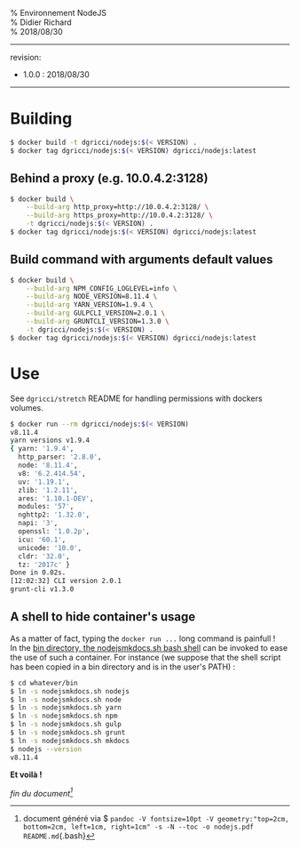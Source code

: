 % Environnement NodeJS  
% Didier Richard  
% 2018/08/30

---

revision:
- 1.0.0 : 2018/08/30  

---

# Building #

```bash
$ docker build -t dgricci/nodejs:$(< VERSION) .
$ docker tag dgricci/nodejs:$(< VERSION) dgricci/nodejs:latest
```

## Behind a proxy (e.g. 10.0.4.2:3128) ##

```bash
$ docker build \
    --build-arg http_proxy=http://10.0.4.2:3128/ \
    --build-arg https_proxy=http://10.0.4.2:3128/ \
    -t dgricci/nodejs:$(< VERSION) .
$ docker tag dgricci/nodejs:$(< VERSION) dgricci/nodejs:latest
```

## Build command with arguments default values ##

```bash
$ docker build \
    --build-arg NPM_CONFIG_LOGLEVEL=info \
    --build-arg NODE_VERSION=8.11.4 \
    --build-arg YARN_VERSION=1.9.4 \
    --build-arg GULPCLI_VERSION=2.0.1 \
    --build-arg GRUNTCLI_VERSION=1.3.0 \
    -t dgricci/nodejs:$(< VERSION) .
$ docker tag dgricci/nodejs:$(< VERSION) dgricci/nodejs:latest
```

# Use #

See `dgricci/stretch` README for handling permissions with dockers volumes.

```bash
$ docker run --rm dgricci/nodejs:$(< VERSION)
v8.11.4
yarn versions v1.9.4
{ yarn: '1.9.4',
  http_parser: '2.8.0',
  node: '8.11.4',
  v8: '6.2.414.54',
  uv: '1.19.1',
  zlib: '1.2.11',
  ares: '1.10.1-DEV',
  modules: '57',
  nghttp2: '1.32.0',
  napi: '3',
  openssl: '1.0.2p',
  icu: '60.1',
  unicode: '10.0',
  cldr: '32.0',
  tz: '2017c' }
Done in 0.02s.
[12:02:32] CLI version 2.0.1
grunt-cli v1.3.0
```

## A shell to hide container's usage ##

As a matter of fact, typing the `docker run ...` long command is painfull !  
In the [bin directory, the nodejsmkdocs.sh bash shell](bin/nodejsmkdocs.sh)
can be invoked to ease the use of such a container. For instance (we suppose
that the shell script has been copied in a bin directory and is in the user's
PATH) :

```bash
$ cd whatever/bin
$ ln -s nodejsmkdocs.sh nodejs
$ ln -s nodejsmkdocs.sh node
$ ln -s nodejsmkdocs.sh yarn
$ ln -s nodejsmkdocs.sh npm
$ ln -s nodejsmkdocs.sh gulp
$ ln -s nodejsmkdocs.sh grunt
$ ln -s nodejsmkdocs.sh mkdocs
$ nodejs --version
v8.11.4
```

__Et voilà !__


_fin du document[^pandoc_gen]_

[^pandoc_gen]: document généré via $ `pandoc -V fontsize=10pt -V geometry:"top=2cm, bottom=2cm, left=1cm, right=1cm" -s -N --toc -o nodejs.pdf README.md`{.bash}

